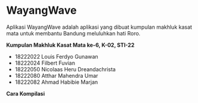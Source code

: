 # WayangWave
Aplikasi WayangWave adalah aplikasi yang dibuat kumpulan makhluk kasat mata untuk membantu Bandung meluluhkan hati Roro.

**Kumpulan Makhluk Kasat Mata ke-6, K-02, STI-22**
- 18222022 Louis Ferdyo Gunawan
- 18222024 Filbert Fuvian
- 18222050 Nicolaas Heru Dreandachrista
- 18222080 Atthar Mahendra Umar
- 18222082 Ahmad Habibie Marjan

**Cara Kompilasi**
